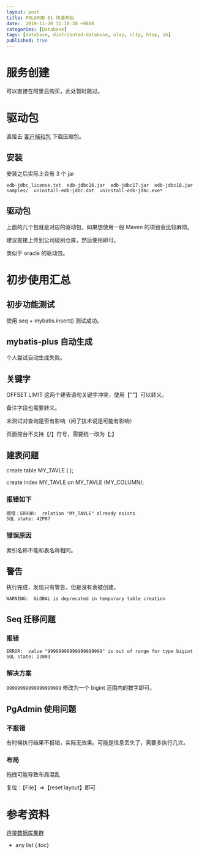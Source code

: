 ```yaml
---
layout: post
title: POLARDB-01-快速开始
date:  2019-11-20 11:18:30 +0800
categories: [Database]
tags: [database, distributed-database, olap, oltp, htap, sh]
published: true
---
```


# 服务创建

可以直接在阿里云购买，此处暂时跳过。

# 驱动包

直接去 [客户端和包](https://helpcdn.aliyun.com/document_detail/124998.html?spm=a2c4g.11186623.6.841.6d961772a2GHNk) 下载压缩包。

## 安装

安装之后实际上会有 3 个 jar 

```
edb-jdbc_license.txt  edb-jdbc16.jar  edb-jdbc17.jar  edb-jdbc18.jar  samples/  uninstall-edb-jdbc.dat  uninstall-edb-jdbc.exe*
```

## 驱动包

上面的几个包就是对应的驱动包，如果想使用一般 Maven 的项目会比较麻烦。

建议直接上传到公司级别仓库，然后使用即可。

类似于 oracle 的驱动包。


# 初步使用汇总

## 初步功能测试

使用 seq + mybatis.insert() 测试成功。

## mybatis-plus 自动生成

个人尝试自动生成失败。

## 关键字

OFFSET LIMIT 这两个建表语句关键字冲突，使用【""】可以转义。

备注字段也需要转义。

未测试对查询是否有影响（问了技术说是可能有影响）

页面控台不支持【/】符号，需要统一改为【;】

## 建表问题

create table MY_TAVLE
(
);

create index MY_TAVLE on MY_TAVLE (MY_COLUMN);

### 报错如下

```
报错：ERROR:  relation "MY_TAVLE" already exists
SQL state: 42P07
```

### 错误原因

索引名称不能和表名称相同。

## 警告

执行完成，发现只有警告，但是没有表被创建。

```
WARNING:  GLOBAL is deprecated in temporary table creation
```

## Seq 迁移问题

### 报错

```
ERROR:  value "99999999999999999999" is out of range for type bigint
SQL state: 22003
```

### 解决方案

`99999999999999999999` 修改为一个 bigint 范围内的数字即可。

## PgAdmin 使用问题

### 不报错

有时候执行结果不报错，实际无效果。可能是信息丢失了，需要多执行几次。

### 布局

拖拽可能导致布局混乱

复位：【File】=>【reset layout】即可


# 参考资料

[连接数据库集群](https://helpcdn.aliyun.com/document_detail/116357.html?spm=a2c4g.11186623.6.723.4f51d3318r6fF6)

* any list
{:toc}
